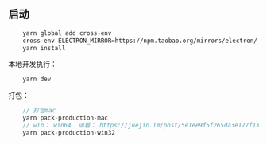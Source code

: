 ## 启动
```bash
    yarn global add cross-env
    cross-env ELECTRON_MIRROR=https://npm.taobao.org/mirrors/electron/ yarn add electron@6.0.9  -D
    yarn install

```

本地开发执行：

```bash
    yarn dev
```
打包：
```javascript
    // 打包mac
    yarn pack-production-mac
    // win： win64  请看： https://juejin.im/post/5e1ee9f5f265da3e177f13f7
    yarn pack-production-win32
```
